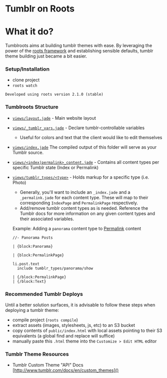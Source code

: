 Tumblr on Roots
===============

# What it do?
Tumblroots aims at building tumblr themes with ease. By leveraging the power of the [roots framework](http://roots.cx) and establishing sensible defaults, tumblr theme building just became a bit easier.

### Setup/Installation
- clone project
- `roots watch`

`Developed using roots version 2.1.0 (stable)`

### Tumblroots Structure
- [`views/layout.jade`](/views/layout.jade) - Main website layout

- [`views/_tumblr_vars.jade`](/views/_tumblr_vars.jade) - Declare tumblr-controllable variables
  - Useful for colors and text that the client would like to edit themselves

- [`views/index.jade`](/views/index.jade) The compiled output of this folder will serve as your Tumblr source.

- [`views/<index|permalink>_content.jade`](/views/index/_content.jade) - Contains all content types per specific Tumblr state (Index or Permalink)

- [`views/tumblr_types/<type>`](/views/tumblr_types) - Holds markup for a specific type (i.e. Photo)
  - Generally, you'll want to include an `_index.jade` and a `_permalink.jade` for each content type. These will map to their corresponding `IndexPage` and `PermalinkPage` respectively.
  - Add/remove tumblr content types as is needed. Reference the Tumblr docs for more information on any given content types and their associated variables.

  Example: Adding a `panorama` content type to [Permalink](/views/permalink) content
  ```jade
  //- Panorama Posts

  | {block:Panorama}

  | {block:PermalinkPage}

  li.post.text
    include tumblr_types/panorama/show

  | {/block:PermalinkPage}
  | {/block:Text}
  ```

### Recommended Tumblr Deploys
Until a better solution surfaces, it is advisable to follow these steps when deploying a tumblr theme:

- compile project (`roots compile`)
- extract assets (images, stylesheets, js, etc) to an S3 bucket
- copy contents of `public/index.html` with local assets pointing to their S3 equivalents (a global find and replace will suffice)
- manually paste this `.html` theme into the `Customize > Edit HTML` editor

### Tumblr Theme Resources
- Tumblr Custom Theme "API" Docs
[http://www.tumblr.com/docs/en/custom_themes]()
